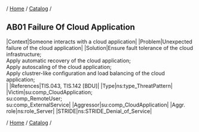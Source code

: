 / [Home](/acctp/) / [Catalog](/acctp/catalog/) /

## AB01 Failure Of Cloud Application

|Context|Someone interacts with a cloud application|
|Problem|Unexpected failure of the cloud application|
|Solution|Ensure fault tolerance of the cloud infrastructure;<br /> Apply automatic recovery of the cloud application;<br /> Apply autoscaling of the cloud application;<br /> Apply clustrer-like configuration and load balancing of the cloud application;<br />|
|References|TIS.043, TIS.142 [BDU]|
|Type|ns:type_ThreatPattern|
|Victim|su:comp_CloudApplication;<br /> su:comp_RemoteUser;<br /> su:comp_ExternalService|
|Aggressor|su:comp_CloudApplication|
|Aggr. role|ns:role_Server|
|STRIDE|ns:STRIDE_Denial_of_Service|

/ [Home](/acctp/) / [Catalog](/acctp/catalog/) /
